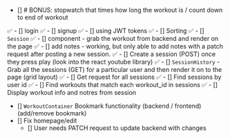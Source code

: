 - [] # BONUS: stopwatch that times how long the workout is / count down to end of workout
 
✅ - [] login
✅ - [] signup
    ✅ - [] using JWT tokens
✅ - [] Sorting
✅ - [] `Session` 
    ✅ - [] component - grab the workout from backend and render on the page 
    ✅ - [] add notes - working, but only able to add notes with a patch request after posting a new session.
✅ - [] Create a session (POST) once they press play (look into the react youtube library) 
✅ - [] `SessionHistory` - Grab all the sessions (GET) for a particular user and then render it on to the page (grid layout)
    ✅ - [] Get request for all sessions
    ✅ - [] Find sessions by user id
    ✅ - [] Find workouts that match each workout_id in sessions
    ✅ - [] Display workout info and notres from session
- [] `WorkoutContainer` Bookmark functionality (backend / frontend) (add/remove bookmark)
- [] Fix homepage/edit
    - [] User needs PATCH request to update backend with changes
    








